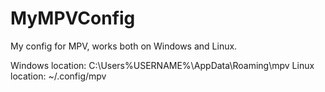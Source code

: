 # MyMPVConfig
My config for MPV, works both on Windows and Linux.

Windows location: C:\Users\%USERNAME%\AppData\Roaming\mpv
Linux location: ~/.config/mpv
